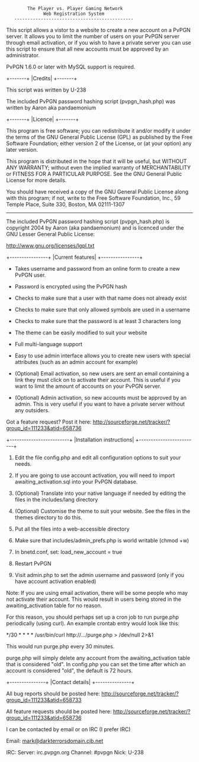 
            The Player vs. Player Gaming Network
                  Web Registration System
       ---------------------------------------------

This script allows a vistor to a website to create a new account
on a PvPGN server.  It allows you to limit the number of users
on your PvPGN server through email activation, or if you wish
to have a private server you can use this script to ensure that
all new accounts must be approved by an administrator.

PvPGN 1.6.0 or later with MySQL support is required.

+-------+
|Credits|
+-------+

This script was written by U-238

The included PvPGN password hashing script (pvpgn_hash.php) was
written by Aaron aka pandaemonium

+-------+
|Licence|
+-------+

This program is free software; you can redistribute it and/or
modify it under the terms of the GNU General Public License (GPL)
as published by the Free Software Foundation; either version 2
of the License, or (at your option) any later version.

This program is distributed in the hope that it will be useful,
but WITHOUT ANY WARRANTY; without even the implied warranty of
MERCHANTABILITY or FITNESS FOR A PARTICULAR PURPOSE. See the GNU
General Public License for more details.

You should have received a copy of the GNU General Public License
along with this program; if not, write to the Free Software
Foundation, Inc., 59 Temple Place, Suite 330, Boston, MA  02111-1307

------------

The included PvPGN password hashing script (pvpgn_hash.php) is
copyright 2004 by Aaron (aka pandaemonium) and is licenced under
the GNU Lesser General Public License:

http://www.gnu.org/licenses/lgpl.txt

+----------------+
|Current features|
+----------------+

- Takes username and password from an online form to create a new PvPGN
  user.
- Password is encrypted using the PvPGN hash
- Checks to make sure that a user with that name does not already exist
- Checks to make sure that only allowed symbols are used in a username
- Checks to make sure that the password is at least 3 characters long
- The theme can be easily modified to suit your website
- Full multi-language support
- Easy to use admin interface allows you to create new users with special
  attributes (such as an admin account for example)

- (Optional) Email activation, so new users are sent an email containing
  a link they must click on to activate their account.  This is useful
  if you want to limit the amount of accounts on your PvPGN server.

- (Optional) Admin activation, so new accounts must be approved by an admin.
  This is very useful if you want to have a private server without any
  outsiders.

Got a feature request?  Post it here:
http://sourceforge.net/tracker/?group_id=111233&atid=658736

+-------------------------+
|Installation instructions|
+-------------------------+

1.  Edit the file config.php and edit all configuration options to suit
    your needs.

2.  If you are going to use account activation, you will need to import
    awaiting_activation.sql into your PvPGN database.

3.  (Optional) Translate into your native language if needed by editing
    the files in the includes/lang directory

4.  (Optional) Customise the theme to suit your website.  See the files
    in the themes directory to do this.

4.  Put all the files into a web-accessible directory

5.  Make sure that includes/admin_prefs.php is world writable (chmod +w)

6.  In bnetd.conf, set:
    load_new_account = true

7.  Restart PvPGN

8.  Visit admin.php to set the admin username and password (only if you
    have account activation enabled)


Note: If you are using email activation, there will be some people who may
not activate their account.  This would result in users being stored in the
awaiting_activation table for no reason.

For this reason, you should perhaps set up a cron job to run purge.php
periodically (using curl).  An example crontab entry would look like this:

*/30 * * * * /usr/bin/curl http://.../purge.php > /dev/null 2>&1

This would run purge.php every 30 minutes.

purge.php will simply delete any account from the awaiting_activation table
that is considered "old". In config.php you can set the time after which an
account is considered "old", the default is 72 hours.

+---------------+
|Contact details|
+---------------+

All bug reports should be posted here:
http://sourceforge.net/tracker/?group_id=111233&atid=658733

All feature requests should be posted here:
http://sourceforge.net/tracker/?group_id=111233&atid=658736


I can be contacted by email or on IRC (I prefer IRC)

Email:
mark@darkterrorsdomain.cjb.net

IRC:
Server:   irc.pvpgn.org
Channel:  #pvpgn
Nick:     U-238
